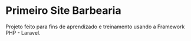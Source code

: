 # Primeiro Site Barbearia

 Projeto feito para fins de aprendizado e treinamento usando a Framework PHP - Laravel.
 
 
